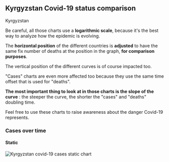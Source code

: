 ## Kyrgyzstan Covid-19 status comparison 

Kyrgyzstan



Be careful, all those charts use a **logarithmic scale**, because it's the best way to analyze how the epidemic is evolving.
 
The **horizontal position** of the different countries is **adjusted** to have the same fix number of deaths at the position in the graph, **for comparison purposes**.

The vertical position of the different curves is of course impacted too.

"Cases" charts are even more affected too because they use the same time offset that is used for "deaths".

**The most important thing to look at in those charts is the slope of the curve** : the steeper the curve, the shorter the "cases" and "deaths" doubling time.

Feel free to use these charts to raise awareness about the danger Covid-19 represents. 


 
### Cases over time
 
#### Static
![Kyrgyzstan covid-19 cases static chart](https://raw.githubusercontent.com/madlag/coronavirus_study/master/notebooks/graphs/2020-03-22/countries/Kyrgyzstan/2020-03-22_Kyrgyzstan_cases.png "Kyrgyzstan covid-19 cases static chart")   

